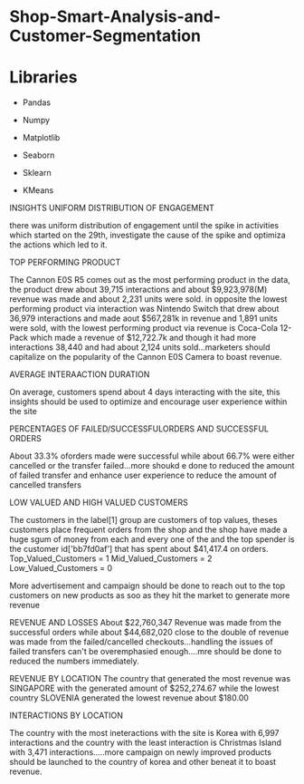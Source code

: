 # Shop-Smart-Analysis-and-Customer-Segmentation
#   Libraries
* Pandas
  
* Numpy
  
* Matplotlib
  
* Seaborn
  
* Sklearn
  
* KMeans






INSIGHTS
UNIFORM DISTRIBUTION OF ENGAGEMENT

there was uniform distribution of engagement until the spike in activities which started on the 29th, investigate the cause of the spike and optimiza the actions which led to it.

TOP PERFORMING PRODUCT

The Cannon E0S R5 comes out as the most performing product in the data, the product drew about 39,715 interactions and about $9,923,978(M) revenue was made and about 2,231 units were sold. in opposite the lowest performing product via interaction was Nintendo Switch that drew about 36,979 interactions and made aout $567,281k in revenue and 1,891 units were sold, with the lowest performing product via revenue is Coca-Cola 12-Pack which made a revenue of $12,722.7k and though it had more interactions 38,440 and had about 2,124 units sold...marketers should capitalize on the popularity of the Cannon E0S Camera to boast revenue.

AVERAGE INTERAACTION DURATION

On average, customers spend about 4 days interacting with the site, this insights should be used to optimize and encourage user experience within the site

PERCENTAGES OF FAILED/SUCCESSFULORDERS AND SUCCESSFUL ORDERS

About 33.3% oforders made were successful while about 66.7% were either cancelled or the transfer failed...more shoukd e done to reduced the amount of failed transfer and enhance user experience to reduce the amount of cancelled transfers

LOW VALUED AND HIGH VALUED CUSTOMERS

The customers in the label[1] group are customers of top values, theses customers place frequent orders from the shop and the shop have made a huge sgum of money from each and every one of the and the top spender is the customer id['bb7fd0af'] that has spent about $41,417.4 on orders. Top_Valued_Customers = 1 Mid_Valued_Customers = 2 Low_Valued_Customers = 0

More advertisement and campaign should be done to reach out to the top customers on new products as soo as they hit the market to generate more revenue

REVENUE AND LOSSES About $22,760,347 Revenue was made from the successful orders while about $44,682,020 close to the double of revenue was made from the failed/cancelled checkouts...handling the issues of failed transfers can't be overemphasied enough....mre should be done to reduced the numbers immediately.

REVENUE BY LOCATION The country that generated the most revenue was SINGAPORE with the generated amount of $252,274.67 while the lowest country SLOVENIA generated the lowest revenue about $180.00

INTERACTIONS BY LOCATION

The country with the most ineteractions with the site is Korea with 6,997 interactions and the country with the least interaction is Christmas Island with 3,471 interactions.....more campaign on newly improved products should be launched to the country of korea and other beneat it to boast revenue.
